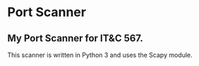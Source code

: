 # Port Scanner

## My Port Scanner for IT&C 567.

This scanner is written in Python 3 and uses the Scapy module.

